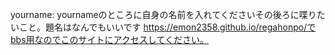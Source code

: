 yourname:
yournameのところに自身の名前を入れてくださいその後ろに喋りたいこと。題名はなんでもいいです
https://emon2358.github.io/regahonpo/でbbs用なのでこのサイトにアクセスしてください。
